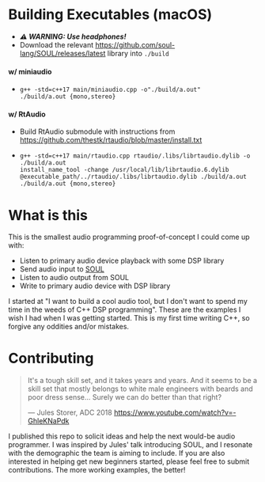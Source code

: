 # Building Executables (macOS)

- ***⚠️ WARNING: Use headphones!***
- Download the relevant <https://github.com/soul-lang/SOUL/releases/latest> library into `./build`

#### w/ miniaudio

-
    ```
    g++ -std=c++17 main/miniaudio.cpp -o"./build/a.out"
    ./build/a.out {mono,stereo}
    ```

#### w/ RtAudio

- Build RtAudio submodule with instructions from <https://github.com/thestk/rtaudio/blob/master/install.txt>
- 
    ```
    g++ -std=c++17 main/rtaudio.cpp rtaudio/.libs/librtaudio.dylib -o ./build/a.out
    install_name_tool -change /usr/local/lib/librtaudio.6.dylib @executable_path/../rtaudio/.libs/librtaudio.dylib ./build/a.out
    ./build/a.out {mono,stereo}
    ```


# What is this

This is the smallest audio programming proof-of-concept I could come up with:

 - Listen to primary audio device playback with some DSP library
 - Send audio input to [SOUL](https://github.com/soul-lang/SOUL)
 - Listen to audio output from SOUL
 - Write to primary audio device with DSP library

I started at "I want to build a cool audio tool, but I don't want to spend my time in the weeds of C++ DSP programming".
These are the examples I wish I had when I was getting started.
This is my first time writing C++, so forgive any oddities and/or mistakes.

# Contributing

> It's a tough skill set, and it takes years and years.
> And it seems to be a skill set that mostly belongs to white male engineers with beards and poor dress sense...
> Surely we can do better than that right?
>
> — Jules Storer, ADC 2018 <https://www.youtube.com/watch?v=-GhleKNaPdk>

I published this repo to solicit ideas and help the next would-be audio programmer.
I was inspired by Jules' talk introducing SOUL, and I resonate with the demographic the team is aiming to include.
If you are also interested in helping get new beginners started, please feel free to submit contributions.
The more working examples, the better!
